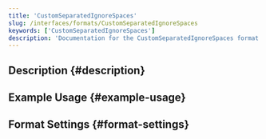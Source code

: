 ```yaml
---
title: 'CustomSeparatedIgnoreSpaces'
slug: /interfaces/formats/CustomSeparatedIgnoreSpaces
keywords: ['CustomSeparatedIgnoreSpaces']
description: 'Documentation for the CustomSeparatedIgnoreSpaces format'
---
```


## Description {#description}

## Example Usage {#example-usage}

## Format Settings {#format-settings}